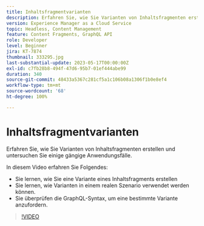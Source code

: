 ```yaml
---
title: Inhaltsfragmentvarianten
description: Erfahren Sie, wie Sie Varianten von Inhaltsfragmenten erstellen und untersuchen Sie einige gängige Anwendungsfälle.
version: Experience Manager as a Cloud Service
topic: Headless, Content Management
feature: Content Fragments, GraphQL API
role: Developer
level: Beginner
jira: KT-7874
thumbnail: 333295.jpg
last-substantial-update: 2023-05-17T00:00:00Z
exl-id: c7fb28b8-494f-47d6-95b7-01ef444abe99
duration: 340
source-git-commit: 48433a5367c281cf5a1c106b08a1306f1b0e8ef4
workflow-type: tm+mt
source-wordcount: '68'
ht-degree: 100%

---
```


# Inhaltsfragmentvarianten

Erfahren Sie, wie Sie Varianten von Inhaltsfragmenten erstellen und untersuchen Sie einige gängige Anwendungsfälle.

In diesem Video erfahren Sie Folgendes:

+ Sie lernen, wie Sie eine Variante eines Inhaltsfragments erstellen
+ Sie lernen, wie Varianten in einem realen Szenario verwendet werden können.
+ Sie überprüfen die GraphQL-Syntax, um eine bestimmte Variante anzufordern.

>[!VIDEO](https://video.tv.adobe.com/v/333295?quality=12&learn=on)

